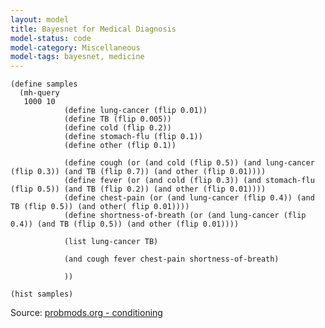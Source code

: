 ```yaml
---
layout: model
title: Bayesnet for Medical Diagnosis
model-status: code
model-category: Miscellaneous
model-tags: bayesnet, medicine
---
```


    (define samples
      (mh-query 
       1000 10
                (define lung-cancer (flip 0.01))
                (define TB (flip 0.005))
                (define cold (flip 0.2))
                (define stomach-flu (flip 0.1))
                (define other (flip 0.1))
                
                (define cough (or (and cold (flip 0.5)) (and lung-cancer (flip 0.3)) (and TB (flip 0.7)) (and other (flip 0.01))))
                (define fever (or (and cold (flip 0.3)) (and stomach-flu (flip 0.5)) (and TB (flip 0.2)) (and other (flip 0.01))))
                (define chest-pain (or (and lung-cancer (flip 0.4)) (and TB (flip 0.5)) (and other( flip 0.01))))
                (define shortness-of-breath (or (and lung-cancer (flip 0.4)) (and TB (flip 0.5)) (and other (flip 0.01))))
                
                (list lung-cancer TB)
                
                (and cough fever chest-pain shortness-of-breath)
                
                ))
    
    (hist samples)

Source: [probmods.org - conditioning](https://probmods.org/conditioning.html)    
